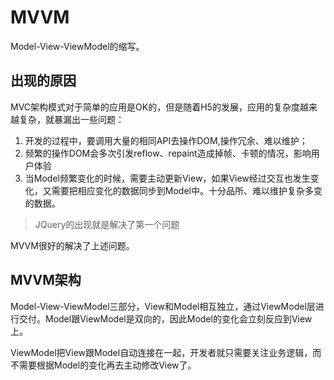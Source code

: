 # MVVM
Model-View-ViewModel的缩写。

## 出现的原因
MVC架构模式对于简单的应用是OK的，但是随着H5的发展，应用的复杂度越来越复杂，就暴漏出一些问题：
1. 开发的过程中，要调用大量的相同API去操作DOM,操作冗余、难以维护；
2. 频繁的操作DOM会多次引发reflow、repaint造成掉帧、卡顿的情况，影响用户体验
3. 当Model频繁变化的时候，需要主动更新View，如果View经过交互也发生变化，又需要把相应变化的数据同步到Model中。十分品所、难以维护复杂多变的数据。
> JQuery的出现就是解决了第一个问题

MVVM很好的解决了上述问题。

## MVVM架构
Model-View-ViewModel三部分，View和Model相互独立，通过ViewModel层进行交付。Model跟ViewModel是双向的，因此Model的变化会立刻反应到View上。

ViewModel把View跟Model自动连接在一起，开发者就只需要关注业务逻辑，而不需要根据Model的变化再去主动修改View了。